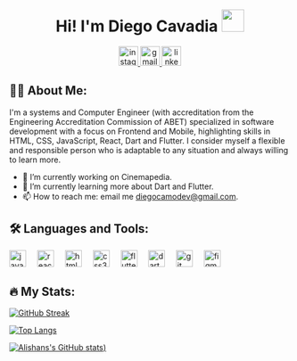 <div id="hey" align="center">
  <h1>
    Hi!
    I'm Diego Cavadia
    <img src="https://media.giphy.com/media/hvRJCLFzcasrR4ia7z/giphy.gif" width=40 />
  </h1>
</div>

<div id="badges" align="center">
 <a href="https://www.instagram.com/dcavadiam" target="_blank">
    <img src="https://img.shields.io/static/v1?message=Instagram&logo=instagram&label=&color=E4405F&logoColor=white&labelColor=&style=for-the-badge" height="35" alt="instagram logo"  />
  </a>
  <a href="mailto:diegocamodev@gmail.com" target="_blank">
    <img src="https://img.shields.io/static/v1?message=Gmail&logo=gmail&label=&color=D14836&logoColor=white&labelColor=&style=for-the-badge" height="35" alt="gmail logo"  />
  </a>
  <a href="https://www.linkedin.com/in/diego-cavadia-montes/" target="_blank">
    <img src="https://img.shields.io/static/v1?message=LinkedIn&logo=linkedin&label=&color=0077B5&logoColor=white&labelColor=&style=for-the-badge" height="35" alt="linkedin logo"  />
  </a>
</div>


## :man_technologist: About Me:
I'm a systems and Computer Engineer (with accreditation from the Engineering Accreditation Commission of ABET) specialized in software development with a focus on Frontend and Mobile, highlighting skills in HTML, CSS, JavaScript, React, Dart and Flutter. I consider myself a flexible and responsible person who is adaptable to any situation and always willing to learn more.

- 🔭 I’m currently working on Cinemapedia.
- 🌱 I’m currently learning more about Dart and Flutter.
- 📫 How to reach me: email me [diegocamodev@gmail.com](mailto:diegocamodev@gmail.com).


## :hammer_and_wrench: Languages and Tools:
<div>
 <img src="https://cdn.jsdelivr.net/gh/devicons/devicon/icons/javascript/javascript-original.svg" height="30" alt="javascript logo"  />
  <img width="12" />
  <img src="https://cdn.jsdelivr.net/gh/devicons/devicon/icons/react/react-original.svg" height="30" alt="react logo"  />
  <img width="12" />
  <img src="https://cdn.jsdelivr.net/gh/devicons/devicon/icons/html5/html5-original.svg" height="30" alt="html5 logo"  />
  <img width="12" />
  <img src="https://cdn.jsdelivr.net/gh/devicons/devicon/icons/css3/css3-original.svg" height="30" alt="css3 logo"  />
  <img width="12" />
  <img src="https://cdn.jsdelivr.net/gh/devicons/devicon/icons/flutter/flutter-original.svg" height="30" alt="flutter logo"  />
  <img width="12" />
  <img src="https://cdn.jsdelivr.net/gh/devicons/devicon/icons/dart/dart-original.svg" height="30" alt="dart logo"  />
  <img width="12" />
  <img src="https://cdn.jsdelivr.net/gh/devicons/devicon/icons/git/git-original.svg" height="30" alt="git logo"  />
  <img width="12" />
  <img src="https://cdn.jsdelivr.net/gh/devicons/devicon/icons/figma/figma-original.svg" height="30" alt="figma logo"  />
</div>
 

  
## :fire: My Stats:
[![GitHub Streak](http://github-readme-streak-stats.herokuapp.com?user=dcavadiam&theme=dark&background=000000)](https://git.io/streak-stats)



[![Top Langs](https://github-readme-stats.vercel.app/api/top-langs/?username=dcavadiam&layout=compact&theme=vision-friendly-dark)](https://github.com/anuraghazra/github-readme-stats)

[![Alishans's GitHub stats](https://github-readme-stats.vercel.app/api?username=dcavadiam&show_icons=true&theme=radical))](https://github.com/al3sha9/github-readme-stats)
